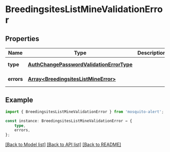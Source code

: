 # BreedingsitesListMineValidationError


## Properties

Name | Type | Description | Notes
------------ | ------------- | ------------- | -------------
**type** | [**AuthChangePasswordValidationErrorType**](AuthChangePasswordValidationErrorType.md) |  | [default to undefined]
**errors** | [**Array&lt;BreedingsitesListMineError&gt;**](BreedingsitesListMineError.md) |  | [default to undefined]

## Example

```typescript
import { BreedingsitesListMineValidationError } from 'mosquito-alert';

const instance: BreedingsitesListMineValidationError = {
    type,
    errors,
};
```

[[Back to Model list]](../README.md#documentation-for-models) [[Back to API list]](../README.md#documentation-for-api-endpoints) [[Back to README]](../README.md)
